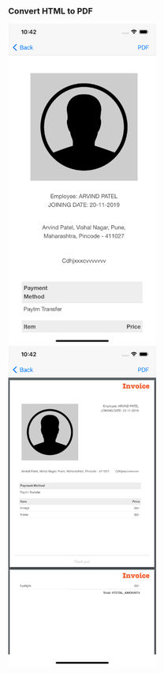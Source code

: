 ### Convert HTML to PDF 


<img src="https://github.com/Arvindcs/HTML-to-PDF/blob/master/img1.png" width="300" />


<img src="https://github.com/Arvindcs/HTML-to-PDF/blob/master/img2.png" width="300" />
